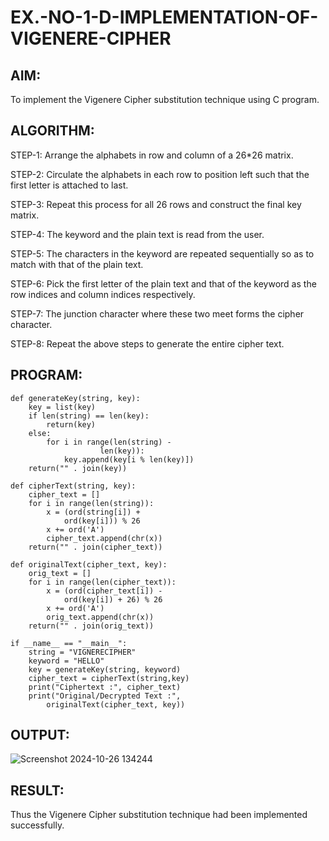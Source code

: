 # EX.-NO-1-D-IMPLEMENTATION-OF-VIGENERE-CIPHER

## AIM:
  To implement the Vigenere Cipher substitution technique using C program.
  
## ALGORITHM:
  STEP-1: Arrange the alphabets in row and column of a 26*26 matrix.
  
  STEP-2: Circulate the alphabets in each row to position left such that the first letter is attached to last.
 
  STEP-3: Repeat this process for all 26 rows and construct the final key matrix.
  
  STEP-4: The keyword and the plain text is read from the user.
  
  STEP-5: The characters in the keyword are repeated sequentially so as to match with that of the plain text.
  
  STEP-6: Pick the first letter of the plain text and that of the keyword as the row  indices and column indices respectively.
  
  STEP-7: The junction character where these two meet forms the cipher character.
  
  STEP-8: Repeat the above steps to generate the entire cipher text.
  
## PROGRAM:
```
def generateKey(string, key):
	key = list(key)
	if len(string) == len(key):
		return(key)
	else:
		for i in range(len(string) -
					len(key)):
			key.append(key[i % len(key)])
	return("" . join(key))
	
def cipherText(string, key):
	cipher_text = []
	for i in range(len(string)):
		x = (ord(string[i]) +
			ord(key[i])) % 26
		x += ord('A')
		cipher_text.append(chr(x))
	return("" . join(cipher_text))
	
def originalText(cipher_text, key):
	orig_text = []
	for i in range(len(cipher_text)):
		x = (ord(cipher_text[i]) -
			ord(key[i]) + 26) % 26
		x += ord('A')
		orig_text.append(chr(x))
	return("" . join(orig_text))
	
if __name__ == "__main__":
	string = "VIGNERECIPHER"
	keyword = "HELLO"
	key = generateKey(string, keyword)
	cipher_text = cipherText(string,key)
	print("Ciphertext :", cipher_text)
	print("Original/Decrypted Text :", 
		originalText(cipher_text, key))
```
## OUTPUT:
![Screenshot 2024-10-26 134244](https://github.com/user-attachments/assets/66625dc0-47f7-44de-8155-c5bf63ec3485)


## RESULT:
  Thus the Vigenere Cipher substitution technique had been implemented successfully.

